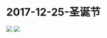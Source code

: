 # 2017-12-25-圣诞节
![](https://bilicover2017.github.io/Android/2017-12-25-圣诞节.jpg)
![](https://bilicover2017.github.io/iOS/2017-12-25.jpg)